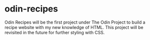 # odin-recipes

Odin Recipes will be the first project under The Odin Project to build a recipe website with my new knowledge of HTML. This project will be revisited in the future for further styling with CSS.